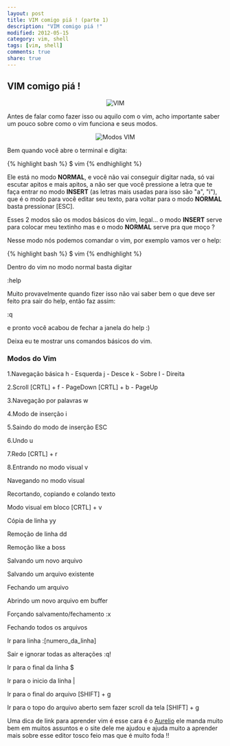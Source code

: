```yaml
---
layout: post
title: VIM comigo piá ! (parte 1)
description: "VIM comigo piá !"
modified: 2012-05-15
category: vim, shell
tags: [vim, shell]
comments: true
share: true
---
```


## VIM comigo piá !

<p style="text-align: center;">
  <img src="{{site.baseurl}}/img/posts/vim3.gif" alt="VIM">
</p>


Antes de falar como fazer isso ou aquilo com o vim, acho importante saber um pouco sobre
como o vim funciona e seus modos.

<p style="text-align: center;">
  <img src="{{site.baseurl}}/img/posts/modes_vim_gif.gif" alt="Modos VIM">
</p>

Bem quando você abre o terminal e digita:

{% highlight bash %}
$ vim
{% endhighlight %}

Ele está no modo **NORMAL**, e você não vai conseguir digitar nada, só vai escutar apitos e mais apitos,
a não ser que você pressione a letra que te faça entrar no modo **INSERT** (as letras mais usadas para isso são "a", "i"),
que é o modo para você editar seu texto, para voltar para o modo **NORMAL** basta pressionar [ESC].

Esses 2 modos são os modos básicos do vim, legal... o modo **INSERT** serve para colocar meu textinho mas
e o modo **NORMAL** serve pra que moço ?

Nesse modo nós podemos comandar o vim, por exemplo vamos ver o help:

{% highlight bash %}
$ vim
{% endhighlight %}

Dentro do vim no modo normal basta digitar

  :help

Muito provavelmente quando fizer isso não vai saber bem o que deve ser feito pra sair do help,
então faz assim:

  :q

  e pronto você acabou de fechar a janela do help :)


Deixa eu te mostrar uns comandos básicos do vim.

### Modos do Vim
1.Navegação básica
  h - Esquerda
  j - Desce
  k - Sobre
  l - Direita

2.Scroll
  [CRTL] + f - PageDown
  [CRTL] + b - PageUp

3.Navegação por palavras
  w

4.Modo de inserção
  i

5.Saindo do modo de inserção
  ESC

6.Undo
  u

7.Redo
  [CRTL] + r

8.Entrando no modo visual
  v

Navegando no modo visual

Recortando, copiando e colando texto

Modo visual em bloco
  [CRTL] + v

Cópia de linha
  yy

Remoção de linha
  dd

Remoção like a boss

Salvando um novo arquivo

Salvando um arquivo existente

Fechando um arquivo

Abrindo um novo arquivo em buffer

Forçando salvamento/fechamento
  :x

Fechando todos os arquivos

Ir para linha
  :[numero_da_linha]

Sair e ignorar todas as alterações
  :q!

Ir para o final da linha
  $

Ir para o inicio da linha
  |

Ir para o final do arquivo
  [SHIFT] + g

Ir para o topo do arquivo aberto sem fazer scroll da tela
  [SHIFT] + g


Uma dica de link para aprender vim é esse cara é o [Aurelio](http://aurelio.net/vim/)
ele manda muito bem em muitos assuntos e o site dele me ajudou e ajuda muito a aprender
mais sobre esse editor tosco feio mas que é muito foda !!